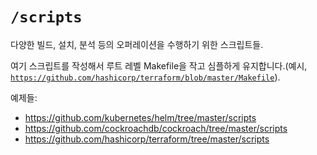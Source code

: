 # `/scripts`

다양한 빌드, 설치, 분석 등의 오퍼레이션을 수행하기 위한 스크립트들.

여기 스크립트를 작성해서 루트 레벨 Makefile을 작고 심플하게 유지합니다.(예시, [`https://github.com/hashicorp/terraform/blob/master/Makefile`](https://github.com/hashicorp/terraform/blob/master/Makefile)).

예제들:

* https://github.com/kubernetes/helm/tree/master/scripts
* https://github.com/cockroachdb/cockroach/tree/master/scripts
* https://github.com/hashicorp/terraform/tree/master/scripts
